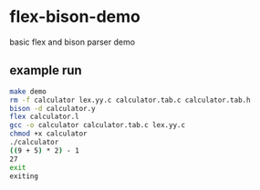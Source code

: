# flex-bison-demo
basic flex and bison parser demo

## example run

``` bash
make demo
rm -f calculator lex.yy.c calculator.tab.c calculator.tab.h
bison -d calculator.y
flex calculator.l
gcc -o calculator calculator.tab.c lex.yy.c
chmod +x calculator
./calculator
((9 + 5) * 2) - 1
27
exit
exiting
```
